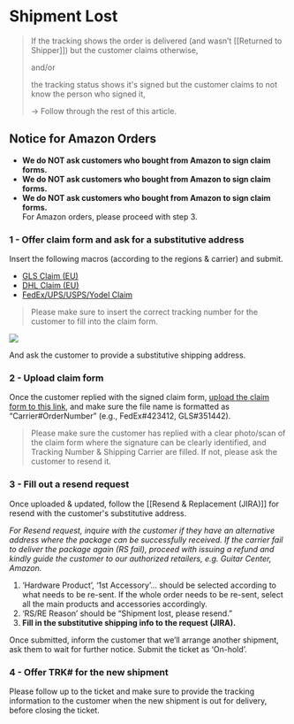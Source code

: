 # Shipment Lost
> If the tracking shows the order is delivered (and wasn’t [[Returned to Shipper]]) but the customer claims otherwise, 
> 
> and/or
> 
> the tracking status shows it's signed but the customer claims to not know the person who signed it,
> 
> -> Follow through the rest of this article.

## Notice for Amazon Orders
- **We do NOT ask customers who bought from Amazon to sign claim forms.**
- **We do NOT ask customers who bought from Amazon to sign claim forms.**
- **We do NOT ask customers who bought from Amazon to sign claim forms.**
  <br>
For Amazon orders, please proceed with step 3. 


### 1 - Offer claim form and ask for a substitutive address
Insert the following macros (according to the regions & carrier) and submit.

- <u>GLS Claim (EU)</u>
- <u>DHL Claim (EU)</u>
- <u>FedEx/UPS/USPS/Yodel Claim</u>

>Please make sure to insert the correct tracking number for the customer to fill into the claim form.

![](https://lh4.googleusercontent.com/Yf8M1aMa40YUcpdOCN7DY9nN6JAzjHK-ypZd3XqAC29TWHqYhgxbAz9YQHc680kLWGHCF4K5x-Hgj2L2hxfipeSXdNTihA2MTVgzX33fcLBF_NcfeM4176Ot8soDLnOM_OF0PLkxc_euYXlvVgmTMF4_HFV6wMpxTERQwkT8BZRoiVbHhPuzrM3Gk1hH)

And ask the customer to provide a substitutive shipping address.
<br>
### 2 - Upload claim form
Once the customer replied with the signed claim form, [upload the claim form to this link](https://drive.google.com/drive/folders/13HASKVjrrMchxOh_DgiTbrQe9ner-2bY?usp=sharing), and make sure the file name is formatted as “Carrier#OrderNumber” (e.g., FedEx#423412, GLS#351442).

>Please make sure the customer has replied with a clear photo/scan of the claim form where the signature can be clearly identified, and Tracking Number & Shipping Carrier are filled. If not, please ask the customer to resend it.

### 3 - Fill out a resend request
Once uploaded & updated, follow the [[Resend & Replacement (JIRA)]] for resend with the customer's substitutive address.

*For Resend request, inquire with the customer if they have an alternative address where the package can be successfully received. If the carrier fail to deliver the package again (RS fail), proceed with issuing a refund and kindly guide the customer to our authorized retailers, e.g. Guitar Center, Amazon.*

1. ‘Hardware Product’, ‘1st Accessory’... should be selected according to what needs to be re-sent. If the whole order needs to be re-sent, select all the main products and accessories accordingly.
2. ‘RS/RE Reason’ should be “Shipment lost, please resend.”
3. **Fill in the substitutive shipping info to the request (JIRA).**

Once submitted, inform the customer that we’ll arrange another shipment, ask them to wait for further notice. Submit the ticket as ‘On-hold’.

### 4 - Offer TRK# for the new shipment
Please follow up to the ticket and make sure to provide the tracking information to the customer when the new shipment is out for delivery, before closing the ticket.



